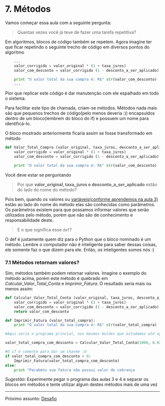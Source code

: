 # 7. Métodos
Vamos começar essa aula com a seguinte pergunta:

> Quantas vezes você já teve de fazer uma tarefa repetitiva?

Em algoritmos, blocos de código também se repetem. Agora imagine ter que ficar repetindo o seguinte trecho de código em diversos pontos do algoritmo

```Python
    ...
    valor_corrigido = valor_original * (1 + taxa_juros)
    valor_com_desconto = valor_corrigido (1 - desconto_a_ser_aplicado)

    print "O valor total da sua compra é: R$" str(valor_com_desconto)    
    ...
```
Pior que replicar este código é dar manutenção com ele espalhado em todo o sistema.

Para facilitar este tipo de chamada, criam-se métodos. Métodos nada mais são que pequenos trechos de código(pelo menos deveria :)) encapsuldos dentro de um bloco(lembrem do bloco do if) e possuem um nome para identificá-lo. 

O bloco mostrado anteriormente ficaria assim se fosse transformado em método

```Python
def Valor_Total_Compra (valor_original, taxa_juros, desconto_a_ser_aplicado):
    valor_corrigido = valor_original * (1 + taxa_juros)
    valor_com_desconto = valor_corrigido (1 - desconto_a_ser_aplicado)

    print "O valor total da sua compra é: R$" str(valor_com_desconto)
```

Você deve estar se perguntando 
> Por que **valor_original, taxa_juros e desconto_a_ser_aplicado** estão do lado do nome do método?

Pois bem, quando os valores ou [variáveis(conforme aprendemos na aula 3)](Tema_3/README.md) estão ao lado do nome do método elas são conhecidas como parâmetros. Os parâmetros existem para que possamos informar valores que serão utilizados pelo método, porém que não são de conhecimento e responsabilidade deste.

> E o que significa esse `def`?

O def é justamente quem diz para o Python que o bloco nominado é um método. Lembre o computador não é inteligente para saber dessas coisas, ele somente faz o que dizem para ele. Então, os inteligentes somos nós :)

### 7.1 Métodos retornam valores?
Sim, métodos também podem retornar valores. Imagine o exemplo do método acima, porém este método é quebrado em *Calcular_Valor_Total_Conta* e *Imprimir_Fatura*. O resultado seria mais ou menos assim:


``` Python
def Calcular_Valor_Total_Conta (valor_original, taxa_juros, desconto_a_ser_aplicado):
    valor_corrigido = valor_original * (1 + taxa_juros)
    valor_com_desconto = valor_corrigido (1 - desconto_a_ser_aplicado)
    return valor_com_desconto

def Imprimir_Fatura (valor_total_compra):
    print "O valor total da sua compra é: R$" str(valor_total_compra)

#Aqui seria o programa princial, nos mesmos moldes que estudamos até agora

valor_total_compra_com_desconto = Calcular_Valor_Total_Conta(1000, 0.025, 0.13)

#O if é somente para dar um charme :D
if valor_total_compra_com_desconto > 0:
    Imprimir_Fatura(valor_total_compra_com_desconto)
else:
    print "Parabéns sua fatura não possui valor de cobrança
```
*Sugestão*: Experimente pegar o programa das aulas 3 e 4 e separar os blocos em métodos e tente utilizar algum destes métodos mais de uma vez

---
Próximo assunto: [Desafio](../Tema_8/README.md)